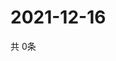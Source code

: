 # 2021-12-16
  共 0条

  <!-- BEGIN -->
  <!-- 最后更新时间Thu Dec 16 2021 12:08:10 GMT+0000 (Coordinated Universal Time) -->
  
  <!-- END -->
  
  